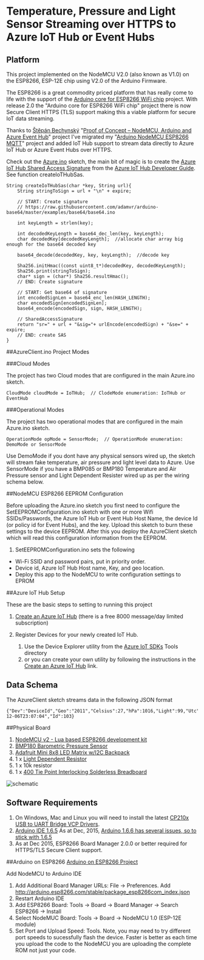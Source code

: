 # Temperature, Pressure and Light Sensor Streaming over HTTPS to Azure IoT Hub or Event Hubs

## Platform

This project implemented on the NodeMCU V2.0 (also known as V1.0) on the ESP8266, ESP-12E chip using V2.0 of the Arduino Firmware.

The ESP8266 is a great commodity priced platform that has really come to life with the support of the [Arduino core for ESP8266 WiFi chip](https://github.com/esp8266/Arduino) project. 
With release 2.0 the "Arduino core for ESP8266 WiFi chip" project there is now Secure Client HTTPS (TLS) support making this a viable platform for secure IoT data streaming.

Thanks to [Štěpán Bechynský](https://microsoft.hackster.io/en-US/stepanb) "[Proof of Concept – NodeMCU, Arduino and Azure Event Hub](https://microsoft.hackster.io/en-US/stepanb/proof-of-concept-nodemcu-arduino-and-azure-event-hub-a33043)" project I've migrated my "[Arduino NodeMCU ESP8266 MQTT](https://github.com/gloveboxes/Arduino-NodeMCU-ESP82886-Mqtt-Client)" project and added IoT Hub support to stream data directly to Azure IoT Hub or Azure Event Hubs over HTTPS.

Check out the [Azure.ino](https://raw.githubusercontent.com/gloveboxes/Arduino-NodeMCU-ESP8266-Secure-Azure-IoT-Hub-Client/master/AzureClient/Azure.ino) sketch, the main bit of magic is to create the [Azure IoT Hub Shared Access Signature](https://azure.microsoft.com/en-us/documentation/articles/iot-hub-devguide/#security) from the [Azure IoT Hub Developer Guide](https://azure.microsoft.com/en-us/documentation/articles/iot-hub-devguide/). See function createIoTHubSas.

    String createIoTHubSas(char *key, String url){  
        String stringToSign = url + "\n" + expire;

        // START: Create signature
        // https://raw.githubusercontent.com/adamvr/arduino-base64/master/examples/base64/base64.ino
        
        int keyLength = strlen(key);
        
        int decodedKeyLength = base64_dec_len(key, keyLength);
        char decodedKey[decodedKeyLength];  //allocate char array big enough for the base64 decoded key
        
        base64_decode(decodedKey, key, keyLength);  //decode key
        
        Sha256.initHmac((const uint8_t*)decodedKey, decodedKeyLength);
        Sha256.print(stringToSign);  
        char* sign = (char*) Sha256.resultHmac();
        // END: Create signature
        
        // START: Get base64 of signature
        int encodedSignLen = base64_enc_len(HASH_LENGTH);
        char encodedSign[encodedSignLen];
        base64_encode(encodedSign, sign, HASH_LENGTH); 
        
        // SharedAccessSignature
        return "sr=" + url + "&sig="+ urlEncode(encodedSign) + "&se=" + expire;
        // END: create SAS  
    }

##AzureClient.ino Project Modes

###Cloud Modes

The project has two Cloud modes that are configured in the main Azure.ino sketch.

    CloudMode cloudMode = IoTHub;  // ClodeMode enumeration: IoTHub or EventHub
    
###Operational Modes

The project has two operational modes that are configured in the main Azure.ino sketch.

    OperationMode opMode = SensorMode;  // OperationMode enumeration: DemoMode or SensorMode    

Use DemoMode if you dont have any physical sensors wired up, the sketch will stream fake temperature, air pressure and light level data to Azure. Use SensorMode if you have
a BMP085 or BMP180 Temperature and Air Pressure sensor and Light Dependent Resister wired up as per the wiring schema below. 

##NodeMCU ESP8266 EEPROM Configuration

Before uploading the Azure.ino sketch you first need to configure the SetEEPROMConfiguration.ino sketch with one or more Wifi SSIDs/Passwords, the Azure IoT Hub or Event Hub Host Name, the device Id (or policy id for Event Hubs), and the key. Upload this sketch to burn these settings to the device EEPROM. After this you deploy the AzureClient sketch which will read this configuration information from the EEPROM.


1. SetEEPROMConfiguration.ino sets the following 
  * Wi-Fi SSID and password pairs, put in priority order.
  * Device id, Azure IoT Hub Host name, Key, and geo location.  
  * Deploy this app to the NodeMCU to write configuration settings to EPROM


##Azure IoT Hub Setup

These are the basic steps to setting to running this project

1. [Create an Azure IoT Hub](https://azure.microsoft.com/en-us/documentation/articles/iot-hub-csharp-csharp-getstarted/) (there is a free 8000 message/day limited subscription)
2. Register Devices for your newly created IoT Hub. 

    1. Use the Device Explorer utility from the [Azure IoT SDKs](https://github.com/Azure/azure-iot-sdks) Tools directory  
    2. or you can create your own utility by following the instructions in the [Create an Azure IoT Hub](https://azure.microsoft.com/en-us/documentation/articles/iot-hub-csharp-csharp-getstarted/) link.



## Data Schema

The AzureClient sketch streams data in the following JSON format


    {"Dev":"DeviceId","Geo":"2011","Celsius":27,"hPa":1016,"Light":99,"Utc":"2015-12-06T23:07:04","Id":103}


##Physical Board

1. [NodeMCU v2 - Lua based ESP8266 development kit](http://tronixlabs.com/wireless/esp8266/nodemcu-v2-lua-based-esp8266-development-kit)
2. [BMP180 Barometric Pressure Sensor](http://tronixlabs.com/sensors/altitude/bmp180-barometric-pressure-sensor-board/)
3. [Adafruit Mini 8x8 LED Matrix w/I2C Backpack](http://tronixlabs.com/display/led/matrix/adafruit-mini-8x8-led-matrix-w-i2c-backpack-red-australia/)
4. 1 x [Light Dependent Resistor](http://tronixlabs.com/sensors/light/ldr/light-dependent-resistor/)
5. 1 x 10k resistor
6. 1 x [400 Tie Point Interlocking Solderless Breadboard](http://tronixlabs.com/nodebots/400-tie-point-interlocking-solderless-breadboard-australia/)

![schematic](https://raw.githubusercontent.com/gloveboxes/Arduino-NodeMCU-ESP8266-Secure-Azure-IoT-Hub-Client/master/AzureClient/Fritzing/NodeMCU%20MQTT%20Board_bb.jpg)

    
## Software Requirements

1. On Windows, Mac and Linux you will need to install the latest [CP210x USB to UART Bridge VCP Drivers](https://www.silabs.com/products/mcu/Pages/USBtoUARTBridgeVCPDrivers.aspx).
2. [Arduino IDE 1.6.5](https://www.arduino.cc/en/Main/Software) As at Dec, 2015, [Arduino 1.6.6 has several issues, so to stick with 1.6.5](http://esp8266.github.io/Arduino/versions/2.0.0/doc/installing.html)
3. As at Dec 2015, ESP8266 Board Manager 2.0.0 or better required for HTTPS/TLS Secure Client support.

##Arduino on ESP8266
[Arduino on ESP8266 Project](https://github.com/esp8266/Arduino)

Add NodeMCU to Arduino IDE

1. Add Additional Board Manager URLs: File -> Preferences.  Add http://arduino.esp8266.com/stable/package_esp8266com_index.json 
2. Restart Arduino IDE
3. Add ESP8266 Board: Tools -> Board -> Board Manager -> Search ESP8266 -> Install
4. Select NodeMUC Board: Tools -> Board -> NodeMCU 1.0 (ESP-12E module)
5. Set Port and Upload Speed: Tools.  Note, you may need to try different port speeds to sucessfully flash the device. Faster is better as each time you upload the code to the NodeMCU you are uploading the complete ROM not just your code.
